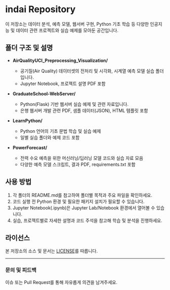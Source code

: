 # indai Repository

이 저장소는 데이터 분석, 예측 모델, 웹서버 구현, Python 기초 학습 등 다양한 인공지능 및 데이터 관련 프로젝트와 실습 예제를 모아둔 공간입니다.

## 폴더 구조 및 설명

- **AirQualityUCI_Preprocessing_Visualization/**
  - 공기질(Air Quality) 데이터셋의 전처리 및 시각화, 시계열 예측 모델 실습 폴더입니다.
  - Jupyter Notebook, 프로젝트 설명 PDF 포함

- **GraduateSchool-WebServer/**
  - Python(Flask) 기반 웹서버 실습 예제 및 관련 자료입니다.
  - 은행 웹서버 개발 관련 PDF, 샘플 데이터(JSON), HTML 템플릿 포함

- **LearnPython/**
  - Python 언어의 기초 문법 학습 및 실습 예제
  - 일별 실습 폴더와 예제 코드 포함

- **PowerForecast/**
  - 전력 수요 예측을 위한 머신러닝/딥러닝 모델 코드와 실습 자료 모음
  - 다양한 예측 모델 스크립트, 결과 PDF, requirements.txt 포함

## 사용 방법

1. 각 폴더의 README.md를 참고하여 폴더별 목적과 주요 파일을 확인하세요.
2. 코드 실행 전 Python 환경 및 필요한 패키지 설치가 필요할 수 있습니다.
3. Jupyter Notebook(.ipynb)은 Jupyter Lab/Notebook 환경에서 열어볼 수 있습니다.
4. 실습, 프로젝트별로 자세한 설명과 코드 주석을 참고해 학습 및 분석을 진행하세요.

## 라이선스

본 저장소의 소스 및 문서는 [LICENSE](./LICENSE)를 따릅니다.

---

### 문의 및 피드백

이슈 또는 Pull Request를 통해 자유롭게 의견을 남겨주세요.